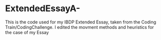 # ExtendedEssayA-
This is the code used for my IBDP Extended Essay, taken from the Coding Train/CodingChallenge. I edited the movment methods and heuristics for the case of my Essay
